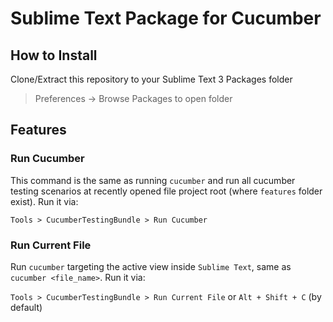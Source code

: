 # Sublime Text Package for Cucumber

## How to Install

Clone/Extract this repository to your Sublime Text 3 Packages folder

> Preferences -> Browse Packages to open folder

## Features

### Run Cucumber

This command is the same as running `cucumber` and run all cucumber testing scenarios at recently opened file project root (where `features` folder exist). Run it via:

`Tools > CucumberTestingBundle > Run Cucumber`

### Run Current File

Run `cucumber` targeting the active view inside `Sublime Text`, same as `cucumber <file_name>`. Run it via:

`Tools > CucumberTestingBundle > Run Current File` or `Alt + Shift + C` (by default)
